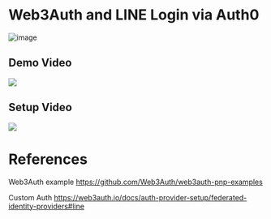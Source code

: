
# Web3Auth and LINE Login via Auth0 

![image](https://user-images.githubusercontent.com/59524938/236607455-ea73f6ec-bbcf-4b40-9ace-3e160a7695c6.png)


## Demo Video
[![](https://img.youtube.com/vi/NpmHKwJo5uI/0.jpg)](https://www.youtube.com/watch?v=NpmHKwJo5uI)

## Setup Video

[![](https://img.youtube.com/vi/i2c86YyMvtg/0.jpg)](https://www.youtube.com/watch?v=i2c86YyMvtg)

# References

Web3Auth example
https://github.com/Web3Auth/web3auth-pnp-examples

Custom Auth
https://web3auth.io/docs/auth-provider-setup/federated-identity-providers#line

